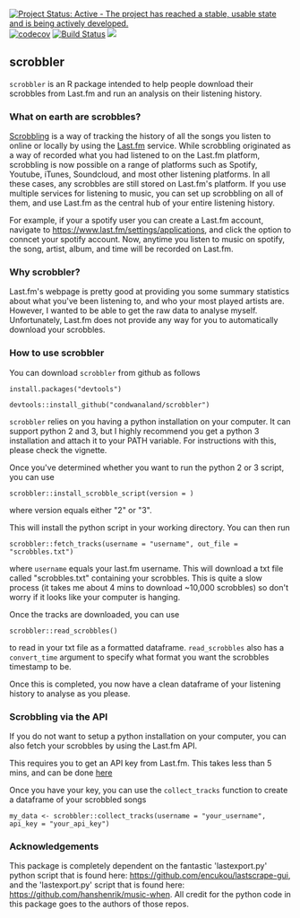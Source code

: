 [![Project Status: Active - The project has reached a stable, usable state and is being actively developed.](http://www.repostatus.org/badges/latest/active.svg)](http://www.repostatus.org/#active) [![codecov](https://codecov.io/gh/condwanaland/scrobbler/branch/master/graph/badge.svg)](https://codecov.io/gh/condwanaland/scrobbler) [![Build Status](https://travis-ci.org/condwanaland/scrobbler.svg?branch=master)](https://travis-ci.org/condwanaland/scrobbler) [![](http://www.r-pkg.org/badges/version/scrobbler)](http://www.r-pkg.org/pkg/scrobbler)

## scrobbler

`scrobbler` is an R package intended to help people download their scrobbles from Last.fm and run an analysis on their listening history.


### What on earth are scrobbles?

[Scrobbling](https://www.last.fm/about/trackmymusic) is a way of tracking the history of all the songs you listen to online or locally by using the [Last.fm](https://www.last.fm/home) service. While scrobbling originated as a way of recorded what you had listened to on the Last.fm platform, scrobbling is now possible on a range of platforms such as Spotify, Youtube, iTunes, Soundcloud, and most other listening platforms. In all these cases, any scrobbles are still stored on Last.fm's platform. If you use multiple services for listening to music, you can set up scrobbling on all of them, and use Last.fm as the central hub of your entire listening history.

For example, if your a spotify user you can create a Last.fm account, navigate to https://www.last.fm/settings/applications, and click the option to conncet your spotify account. Now, anytime you listen to music on spotify, the song, artist, album, and time will be recorded on Last.fm.


### Why scrobbler?

Last.fm's webpage is pretty good at providing you some summary statistics about what you've been listening to, and who your most played artists are. However, I wanted to be able to get the raw data to analyse myself. Unfortunately, Last.fm does not provide any way for you to automatically download your scrobbles. 


### How to use scrobbler

You can download `scrobbler` from github as follows

```
install.packages("devtools")

devtools::install_github("condwanaland/scrobbler")
```

`scrobbler` relies on you having a python installation on your computer. It can support python 2 and 3, but I highly recommend you get a python 3 installation and attach it to your PATH variable. For instructions with this, please check the vignette.

Once you've determined whether you want to run the python 2 or 3 script, you can use

```
scrobbler::install_scrobble_script(version = )
```
where version equals either "2" or "3".

This will install the python script in your working directory. You can then run

```
scrobbler::fetch_tracks(username = "username", out_file = "scrobbles.txt")
```
where `username` equals your last.fm username. This will download a txt file called "scrobbles.txt" containing your scrobbles. This is quite a slow process (it takes me about 4 mins to download ~10,000 scrobbles) so don't worry if it looks like your computer is hanging. 

Once the tracks are downloaded, you can use

```
scrobbler::read_scrobbles()
```

to read in your txt file as a formatted dataframe. `read_scrobbles` also has a `convert_time` argument to specify what format you want the scrobbles timestamp to be.


Once this is completed, you now have a clean dataframe of your listening history to analyse as you please.


### Scrobbling via the API

If you do not want to setup a python installation on your computer, you can also fetch your scrobbles by using the Last.fm API. 

This requires you to get an API key from Last.fm. This takes less than 5 mins, and can be done [here](https://www.last.fm/api/account/create)

Once you have your key, you can use the `collect_tracks` function to create a dataframe of your scrobbled songs

```
my_data <- scrobbler::collect_tracks(username = "your_username", api_key = "your_api_key")
```


### Acknowledgements

This package is completely dependent on the fantastic 'lastexport.py' python script that is found here: <https://github.com/encukou/lastscrape-gui>, and the 'lastexport.py' script that is found here: <https://github.com/hanshenrik/music-when>. All credit for the python code in this package goes to the authors of those repos. 
